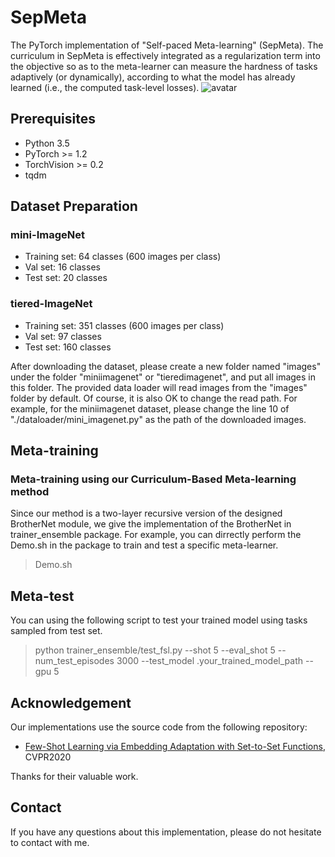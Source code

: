 # SepMeta
The PyTorch implementation of "Self-paced Meta-learning" (SepMeta). The curriculum in SepMeta is effectively integrated as a regularization term into the objective so as to the meta-learner can measure the hardness of tasks adaptively (or dynamically), according to what the model has already learned (i.e., the computed task-level losses).
![avatar](https://github.com/nobody-777/SepMeta/blob/master/framework.png)

## Prerequisites
- Python 3.5
- PyTorch >= 1.2
- TorchVision >= 0.2
- tqdm

## Dataset Preparation
### mini-ImageNet
- Training set: 64 classes (600 images per class)
- Val set: 16 classes
- Test set: 20 classes

### tiered-ImageNet
- Training set: 351 classes (600 images per class)
- Val set: 97 classes
- Test set: 160 classes

After downloading the dataset, please create a new folder named "images" under the folder "miniimagenet" or "tieredimagenet", and put all images in this folder. The provided data loader will read images from the "images" folder by default. Of course, it is also OK to change the read path. For example, for the miniimagenet dataset, please change the line 10 of "./dataloader/mini_imagenet.py" as the path of the downloaded images.

## Meta-training

### Meta-training using our Curriculum-Based Meta-learning method
Since our method is a two-layer recursive version of the designed BrotherNet module, we give the implementation of the BrotherNet in trainer_ensemble package. 
For example, you can dirrectly perform the Demo.sh  in the package to train and test a specific meta-learner. 
> Demo.sh

## Meta-test
You can using the following script to test your trained model using tasks sampled from test set.
> python trainer_ensemble/test_fsl.py   --shot 5 --eval_shot 5 --num_test_episodes 3000   --test_model .your_trained_model_path --gpu 5

## Acknowledgement
Our implementations use the source code from the following repository:
- [Few-Shot Learning via Embedding Adaptation with Set-to-Set Functions](https://github.com/Sha-Lab/FEAT), CVPR2020

Thanks for their valuable work.

## Contact
If you have any questions about this implementation, please do not hesitate to contact with me. 


